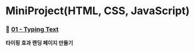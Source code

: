 #  MiniProject(HTML, CSS, JavaScript)
### 📍 [**01 - Typing Text**](https://github.com/easyomi-code/MiniProject/tree/main/mini01)
**타이핑 효과 랜딩 페이지 만들기**
